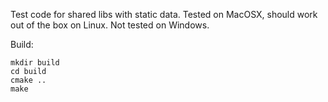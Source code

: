Test code for shared libs with static data. Tested on MacOSX, should work out of the box on Linux. Not tested on Windows.

Build:
```
mkdir build
cd build
cmake ..
make
```
